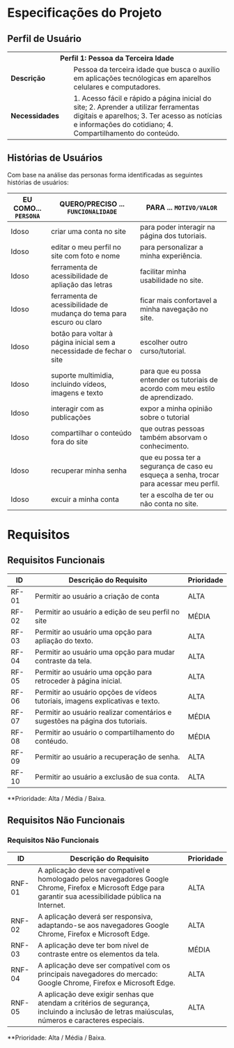 # Especificações do Projeto

## Perfil de Usuário

<table>
<tbody>
<tr>
<th colspan="2">Perfil 1: Pessoa da Terceira Idade </th>
</tr>
<tr>
<td width="150px"><b>Descrição</b></td>
<td width="600px">
Pessoa da terceira idade que busca o auxílio em aplicações tecnólogicas em aparelhos celulares e computadores. 
</td>
</tr>
<tr>
<td><b>Necessidades</b></td>
<td>
1. Acesso fácil e rápido a página inicial do site; 
2. Aprender a utilizar ferramentas digitais e aparelhos; 
3. Ter acesso as notícias e informações do cotidiano;
4. Compartilhamento do conteúdo. 
</td>
</tr>
</tbody>
</table>


## Histórias de Usuários
Com base na análise das personas forma identificadas as seguintes histórias de usuários:

|EU COMO... `PERSONA`| QUERO/PRECISO ... `FUNCIONALIDADE`                                             |PARA ... `MOTIVO/VALOR`                 |
|--------------------|--------------------------------------------------------------------------------|----------------------------------------|
|Idoso | criar uma conta no site | para poder interagir na página dos tutoriais. |
|Idoso | editar o meu perfil no site com foto e nome | para personalizar a minha experiência. |
|Idoso | ferramenta de acessibilidade de apliação das letras | facilitar minha usabilidade no site. |
|Idoso | ferramenta de acessibilidade de mudança do tema para escuro ou claro  | ficar mais confortavel a minha navegação no site.  |
|Idoso | botão para voltar à página inicial sem a necessidade de fechar o site  | escolher outro curso/tutorial. |
|Idoso |  suporte multimidia, incluindo vídeos, imagens e texto | para que eu possa entender os tutoriais de acordo com meu estilo de aprendizado.  |
|Idoso | interagir com as publicações | expor a minha opinião sobre o tutorial |
|Idoso | compartilhar o conteúdo fora do site | que outras pessoas também absorvam o conhecimento. |
|Idoso | recuperar minha senha | que eu possa ter a segurança de caso eu esqueça a senha, trocar para acessar meu perfil. |
|Idoso | excuir a minha conta | ter a escolha de ter ou não conta no site. |

# Requisitos

## Requisitos Funcionais

|ID    | Descrição do Requisito  | Prioridade |
|------|-----------------------------------------|----|
|RF-01| Permitir ao usuário a criação de conta   | ALTA | 
|RF-02| Permitir ao usuário a edição de seu perfil no site   | MÉDIA | 
|RF-03| Permitir ao usuário uma opção para apliação do texto.   | ALTA | 
|RF-04| Permitir ao usuário uma opção para mudar contraste da tela.   | ALTA | 
|RF-05| Permitir ao usuário uma opção para retroceder à página inicial.    | ALTA |
|RF-06| Permitir ao usuário opções de vídeos tutoriais, imagens explicativas e texto.   | ALTA |
|RF-07| Permitir ao usuário realizar comentários e sugestões na página dos tutoriais.  | MÉDIA |
|RF-08| Permitir ao usuário o compartilhamento do contéudo.    | MÉDIA |
|RF-09| Permitir ao usuário a recuperação de senha.   | ALTA |
|RF-10| Permitir ao usuário a exclusão de sua conta.   | ALTA |

**Prioridade: Alta / Média / Baixa.  

## Requisitos Não Funcionais

### Requisitos Não Funcionais

|ID     | Descrição do Requisito  |Prioridade |
|-------|-------------------------|----|
|RNF-01| A aplicação deve ser compatível e homologado pelos navegadores Google Chrome, Firefox e Microsoft Edge para garantir sua acessibilidade pública na Internet.  | ALTA | 
|RNF-02| A aplicação deverá ser responsiva, adaptando-se aos navegadores Google Chrome, Firefox e Microsoft Edge.  | ALTA | 
|RNF-03| A aplicação deve ter bom nível de contraste entre os elementos da tela.  | MÉDIA | 
|RNF-04| A aplicação deve ser compatível com os principais navegadores do mercado: Google Chrome, Firefox e Microsoft Edge.  | ALTA |
|RNF-05| A aplicação deve exigir senhas que atendam a critérios de segurança, incluindo a inclusão de letras maiúsculas, números e caracteres especiais.  | ALTA | 


**Prioridade: Alta / Média / Baixa.

